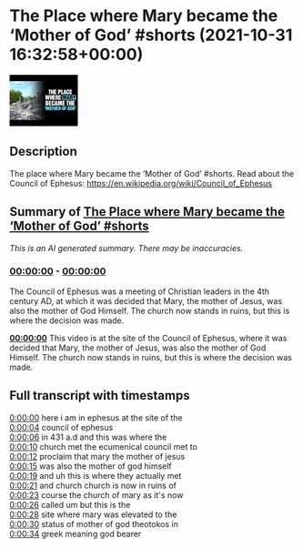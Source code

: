 # The Place where Mary became the ‘Mother of God’ #shorts (2021-10-31 16:32:58+00:00)

![alt The Place where Mary became the ‘Mother of God’ #shorts](FQmfCM4xswk.jpg "The Place where Mary became the ‘Mother of God’ #shorts")

## Description

The place where Mary became the ‘Mother of God’ #shorts.
Read about the Council of Ephesus: https://en.wikipedia.org/wiki/Council_of_Ephesus

## Summary of [The Place where Mary became the ‘Mother of God’ #shorts](https://www.youtube.com/watch?v=FQmfCM4xswk)


*This is an AI generated summary. There may be inaccuracies. [](/)*

### [00:00:00](https://www.youtube.com/watch?v=FQmfCM4xswk&t=0) - [00:00:00](https://www.youtube.com/watch?v=FQmfCM4xswk&t=0)

The Council of Ephesus was a meeting of Christian leaders in the 4th century AD, at which it was decided that Mary, the mother of Jesus, was also the mother of God Himself. The church now stands in ruins, but this is where the decision was made.

**[00:00:00](https://www.youtube.com/watch?v=FQmfCM4xswk&t=0)** This video is at the site of the Council of Ephesus, where it was decided that Mary, the mother of Jesus, was also the mother of God Himself. The church now stands in ruins, but this is where the decision was made.

## Full transcript with timestamps

[0:00:00](https://youtu.be/FQmfCM4xswk?t=0) here i am in ephesus at the site of the  
[0:00:04](https://youtu.be/FQmfCM4xswk?t=4) council of ephesus  
[0:00:06](https://youtu.be/FQmfCM4xswk?t=6) in 431 a.d and this was where the  
[0:00:10](https://youtu.be/FQmfCM4xswk?t=10) church met the ecumenical council met to  
[0:00:12](https://youtu.be/FQmfCM4xswk?t=12) proclaim that mary the mother of jesus  
[0:00:15](https://youtu.be/FQmfCM4xswk?t=15) was also the mother of god himself  
[0:00:19](https://youtu.be/FQmfCM4xswk?t=19) and uh this is where they actually met  
[0:00:21](https://youtu.be/FQmfCM4xswk?t=21) and church church is now in ruins of  
[0:00:23](https://youtu.be/FQmfCM4xswk?t=23) course the church of mary as it's now  
[0:00:26](https://youtu.be/FQmfCM4xswk?t=26) called um but this is the  
[0:00:28](https://youtu.be/FQmfCM4xswk?t=28) site where mary was elevated to the  
[0:00:30](https://youtu.be/FQmfCM4xswk?t=30) status of mother of god theotokos in  
[0:00:34](https://youtu.be/FQmfCM4xswk?t=34) greek meaning god bearer  
